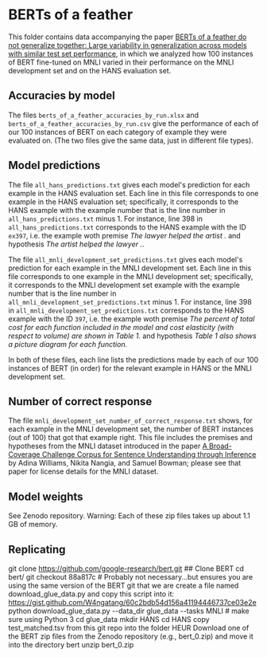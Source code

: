# BERTs of a feather
This folder contains data accompanying the paper [BERTs of a feather do not generalize together: Large variability in generalization across models with similar test set performance](https://arxiv.org/pdf/1911.02969.pdf), in which we analyzed how 100 instances of BERT fine-tuned on MNLI varied in their performance on the MNLI development set and on the HANS evaluation set.

## Accuracies by model

The files ``berts_of_a_feather_accuracies_by_run.xlsx`` and ``berts_of_a_feather_accuracies_by_run.csv`` give the performance of each of our 100 instances of BERT on each category of example they were evaluated on. (The two files give the same data, just in different file types).

## Model predictions

The file ``all_hans_predictions.txt`` gives each model's prediction for each example in the HANS evaluation set. Each line in this file corresponds to one example in the HANS evaluation set; specifically, it corresponds to the HANS example with the example number that is the line number in ``all_hans_predictions.txt`` minus 1. For instance, line 398 in ``all_hans_predictions.txt`` corresponds to the HANS example with the ID ``ex397``, i.e. the example woth premise _The lawyer helped the artist ._ and hypothesis  _The artist helped the lawyer ._.

The file ``all_mnli_development_set_predictions.txt`` gives each model's prediction for each example in the MNLI development set. Each line in this file corresponds to one example in the MNLI development set; specifically, it corresponds to the MNLI development set example with the example number that is the line number in ``all_mnli_development_set_predictions.txt`` minus 1. For instance, line 398 in ``all_mnli_development_set_predictions.txt`` corresponds to the HANS example with the ID ``397``, i.e. the example woth premise _The percent of total cost for each function included in the model and cost elasticity (with respect to volume) are shown in Table 1._ and hypothesis _Table 1 also shows a picture diagram for each function._

In both of these files, each line lists the predictions made by each of our 100 instances of BERT (in order) for the relevant example in HANS or the MNLI development set.

## Number of correct response

The file ``mnli_development_set_number_of_correct_response.txt`` shows, for each example in the MNLI development set, the number of BERT instances (out of 100) that got that example right. This file includes the premises and hypotheses from the MNLI dataset introduced in the paper [A Broad-Coverage Challenge Corpus for Sentence Understanding through Inference](https://www.aclweb.org/anthology/N18-1101/) by Adina Williams, Nikita Nangia, and Samuel Bowman; please see that paper for license details for the MNLI dataset.

## Model weights

See Zenodo repository. Warning: Each of these zip files takes up about 1.1 GB of memory.


## Replicating
git clone https://github.com/google-research/bert.git ## Clone BERT
cd bert/
git checkout 88a817c # Probably not necessary...but ensures you are using the same version of the BERT git that we are
create a file named download_glue_data.py and copy this script into it: https://gist.github.com/W4ngatang/60c2bdb54d156a41194446737ce03e2e
python download_glue_data.py --data_dir glue_data --tasks MNLI # make sure using Python 3
cd glue_data
mkdir HANS
cd HANS
copy test_matched.tsv from this git repo into the folder HEUR
Download one of the BERT zip files from the Zenodo repository (e.g., bert_0.zip) and move it into the directory bert
unzip bert_0.zip

 


